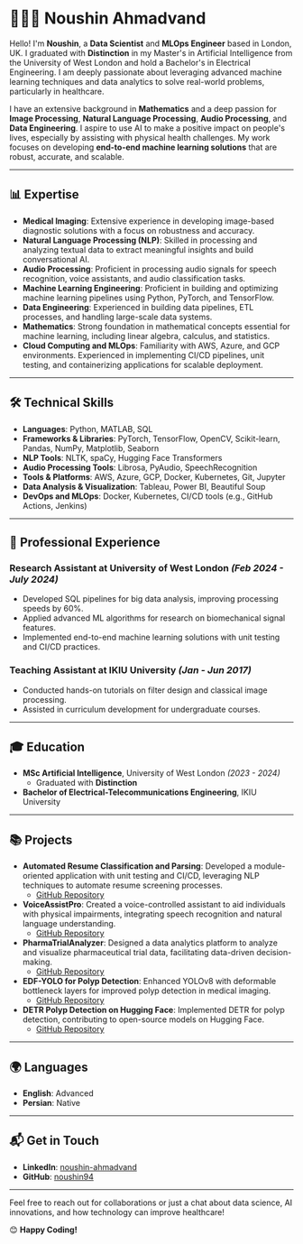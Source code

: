 # 👩🏻‍💻 Noushin Ahmadvand

Hello! I'm **Noushin**, a **Data Scientist** and **MLOps Engineer** based in London, UK. I graduated with **Distinction** in my Master's in Artificial Intelligence from the University of West London and hold a Bachelor's in Electrical Engineering. I am deeply passionate about leveraging advanced machine learning techniques and data analytics to solve real-world problems, particularly in healthcare.

I have an extensive background in **Mathematics** and a deep passion for **Image Processing**, **Natural Language Processing**, **Audio Processing**, and **Data Engineering**. I aspire to use AI to make a positive impact on people's lives, especially by assisting with physical health challenges. My work focuses on developing **end-to-end machine learning solutions** that are robust, accurate, and scalable.

---

## 📊 Expertise

- **Medical Imaging**: Extensive experience in developing image-based diagnostic solutions with a focus on robustness and accuracy.
- **Natural Language Processing (NLP)**: Skilled in processing and analyzing textual data to extract meaningful insights and build conversational AI.
- **Audio Processing**: Proficient in processing audio signals for speech recognition, voice assistants, and audio classification tasks.
- **Machine Learning Engineering**: Proficient in building and optimizing machine learning pipelines using Python, PyTorch, and TensorFlow.
- **Data Engineering**: Experienced in building data pipelines, ETL processes, and handling large-scale data systems.
- **Mathematics**: Strong foundation in mathematical concepts essential for machine learning, including linear algebra, calculus, and statistics.
- **Cloud Computing and MLOps**: Familiarity with AWS, Azure, and GCP environments. Experienced in implementing CI/CD pipelines, unit testing, and containerizing applications for scalable deployment.

---

## 🛠 Technical Skills

- **Languages**: Python, MATLAB, SQL
- **Frameworks & Libraries**: PyTorch, TensorFlow, OpenCV, Scikit-learn, Pandas, NumPy, Matplotlib, Seaborn
- **NLP Tools**: NLTK, spaCy, Hugging Face Transformers
- **Audio Processing Tools**: Librosa, PyAudio, SpeechRecognition
- **Tools & Platforms**: AWS, Azure, GCP, Docker, Kubernetes, Git, Jupyter
- **Data Analysis & Visualization**: Tableau, Power BI, Beautiful Soup
- **DevOps and MLOps**: Docker, Kubernetes, CI/CD tools (e.g., GitHub Actions, Jenkins)

---

## 💼 Professional Experience

### Research Assistant at University of West London *(Feb 2024 - July 2024)*

- Developed SQL pipelines for big data analysis, improving processing speeds by 60%.
- Applied advanced ML algorithms for research on biomechanical signal features.
- Implemented end-to-end machine learning solutions with unit testing and CI/CD practices.

### Teaching Assistant at IKIU University *(Jan - Jun 2017)*

- Conducted hands-on tutorials on filter design and classical image processing.
- Assisted in curriculum development for undergraduate courses.

---

## 🎓 Education

- **MSc Artificial Intelligence**, University of West London *(2023 - 2024)*
  - Graduated with **Distinction**
- **Bachelor of Electrical-Telecommunications Engineering**, IKIU University

---

## 📚 Projects

- **Automated Resume Classification and Parsing**: Developed a module-oriented application with unit testing and CI/CD, leveraging NLP techniques to automate resume screening processes.
  - [GitHub Repository](https://github.com/noushin94/resume_parser_classifier)
- **VoiceAssistPro**: Created a voice-controlled assistant to aid individuals with physical impairments, integrating speech recognition and natural language understanding.
  - [GitHub Repository](https://github.com/noushin94/VoiceAssistPro)
- **PharmaTrialAnalyzer**: Designed a data analytics platform to analyze and visualize pharmaceutical trial data, facilitating data-driven decision-making.
  - [GitHub Repository](https://github.com/noushin94/PharmaTrialAnalyzer)
- **EDF-YOLO for Polyp Detection**: Enhanced YOLOv8 with deformable bottleneck layers for improved polyp detection in medical imaging.
  - [GitHub Repository](https://github.com/noushin94/EDF-YOLO-for-polyp-detection)
- **DETR Polyp Detection on Hugging Face**: Implemented DETR for polyp detection, contributing to open-source models on Hugging Face.
  - [GitHub Repository](https://github.com/noushin94/DETR_polypdetection_hugging_face_public)

---

## 🌍 Languages

- **English**: Advanced
- **Persian**: Native

---

## 📬 Get in Touch

- **LinkedIn**: [noushin-ahmadvand](https://www.linkedin.com/in/noushin-ahmadvand)
- **GitHub**: [noushin94](https://github.com/noushin94)

---

Feel free to reach out for collaborations or just a chat about data science, AI innovations, and how technology can improve healthcare!

😊 **Happy Coding!**
